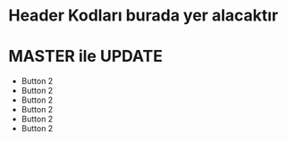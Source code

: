 # Header Kodları burada yer alacaktır


# MASTER ile UPDATE
- Button 2
- Button 2
- Button 2
- Button 2
- Button 2
- Button 2